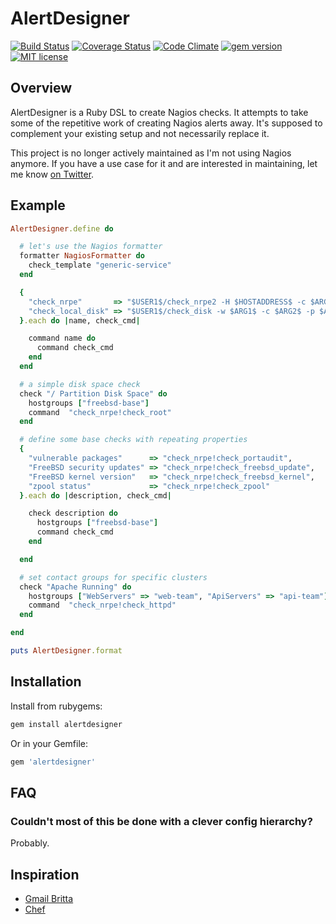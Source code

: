 # AlertDesigner

[![Build Status](https://travis-ci.org/mrtazz/AlertDesigner.svg?branch=master)](https://travis-ci.org/mrtazz/AlertDesigner)
[![Coverage Status](https://coveralls.io/repos/mrtazz/AlertDesigner/badge.svg?branch=master&service=github)](https://coveralls.io/github/mrtazz/AlertDesigner?branch=master)
[![Code Climate](https://codeclimate.com/github/mrtazz/AlertDesigner/badges/gpa.svg)](https://codeclimate.com/github/mrtazz/AlertDesigner)
[![gem version](https://img.shields.io/gem/v/alertdesigner.svg)](https://rubygems.org/gems/alertdesigner)
[![MIT license](https://img.shields.io/badge/license-MIT-blue.svg)](http://opensource.org/licenses/MIT)

## Overview
AlertDesigner is a Ruby DSL to create Nagios checks. It attempts to take some
of the repetitive work of creating Nagios alerts away. It's supposed to
complement your existing setup and not necessarily replace it.

This project is no longer actively maintained as I'm not using Nagios anymore. If you have a use case for
it and are interested in maintaining, let me know [on Twitter](https://twitter.com/mrtazz).

## Example

```ruby
AlertDesigner.define do

  # let's use the Nagios formatter
  formatter NagiosFormatter do
    check_template "generic-service"
  end

  {
    "check_nrpe"       => "$USER1$/check_nrpe2 -H $HOSTADDRESS$ -c $ARG1$ -t 30",
    "check_local_disk" => "$USER1$/check_disk -w $ARG1$ -c $ARG2$ -p $ARG3$",
  }.each do |name, check_cmd|

    command name do
      command check_cmd
    end
  end

  # a simple disk space check
  check "/ Partition Disk Space" do
    hostgroups ["freebsd-base"]
    command  "check_nrpe!check_root"
  end

  # define some base checks with repeating properties
  {
    "vulnerable packages"      => "check_nrpe!check_portaudit",
    "FreeBSD security updates" => "check_nrpe!check_freebsd_update",
    "FreeBSD kernel version"   => "check_nrpe!check_freebsd_kernel",
    "zpool status"             => "check_nrpe!check_zpool"
  }.each do |description, check_cmd|

    check description do
      hostgroups ["freebsd-base"]
      command check_cmd
    end

  end

  # set contact groups for specific clusters
  check "Apache Running" do
    hostgroups ["WebServers" => "web-team", "ApiServers" => "api-team"]
    command  "check_nrpe!check_httpd"
  end

end

puts AlertDesigner.format
```

## Installation
Install from rubygems:

```bash
gem install alertdesigner
```

Or in your Gemfile:

```ruby
gem 'alertdesigner'
```

## FAQ
### Couldn't most of this be done with a clever config hierarchy?
Probably.


## Inspiration
- [Gmail Britta](https://github.com/antifuchs/gmail-britta)
- [Chef](https://www.chef.io/)

